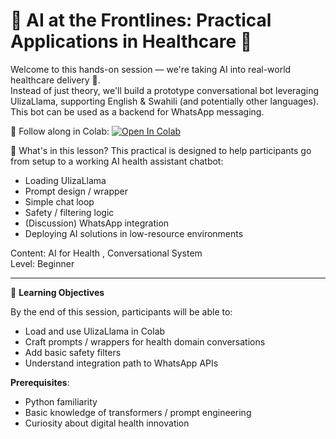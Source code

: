 # 💫 AI at the Frontlines: Practical Applications in Healthcare 💫

Welcome to this hands-on session — we're taking AI into real-world healthcare delivery 🚀.  
Instead of just theory, we'll build a prototype conversational bot leveraging UlizaLlama, supporting English & Swahili (and potentially other languages). This bot can be used as a backend for WhatsApp messaging.

📌 Follow along in Colab: [![Open In Colab](https://colab.research.google.com/assets/colab-badge.svg)](https://colab.research.google.com/drive/1jreqekFPmyaEH2ku58FrLI7MYfk34Uu4#scrollTo=wWcHOdJ8YN0v)

🔄 What's in this lesson?
This practical is designed to help participants go from setup to a working AI health assistant chatbot:

- Loading UlizaLlama
- Prompt design / wrapper
- Simple chat loop
- Safety / filtering logic
- (Discussion) WhatsApp integration
- Deploying AI solutions in low-resource environments

Content: AI for Health , Conversational System  
Level: Beginner  

---

🎯 **Learning Objectives**  

By the end of this session, participants will be able to:

- Load and use UlizaLlama in Colab  
- Craft prompts / wrappers for health domain conversations  
- Add basic safety filters  
- Understand integration path to WhatsApp APIs  

**Prerequisites**:

- Python familiarity  
- Basic knowledge of transformers / prompt engineering  
- Curiosity about digital health innovation  
